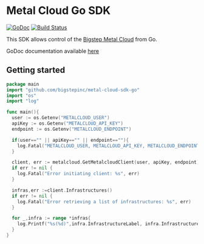 # Metal Cloud Go SDK

[![GoDoc](https://godoc.org/github.com/bigstepinc/metal-cloud-sdk-go?status.svg)](https://godoc.org/github.com/bigstepinc/metal-cloud-sdk-go) 
[![Build Status](https://travis-ci.org/bigstepinc/metal-cloud-sdk-go.svg?branch=master)](https://travis-ci.org/bigstepinc/metal-cloud-sdk-go)

This SDK allows control of the [Bigstep Metal Cloud](https://bigstep.com) from Go.

GoDoc documentation available [here](https://godoc.org/github.com/bigstepinc/metal-cloud-sdk-go)

## Getting started

```go
package main
import "github.com/bigstepinc/metal-cloud-sdk-go"
import "os"
import "log"

func main(){
  user := os.Getenv("METALCLOUD_USER")
  apiKey := os.Getenv("METALCLOUD_API_KEY")
  endpoint := os.Getenv("METALCLOUD_ENDPOINT")

  if(user=="" || apiKey=="" || endpoint==""){
    log.Fatal("METALCLOUD_USER, METALCLOUD_API_KEY, METALCLOUD_ENDPOINT environment variables must be set")
  }

  client, err := metalcloud.GetMetalcloudClient(user, apiKey, endpoint)
  if err != nil {
    log.Fatal("Error initiating client: %s", err)
  }

  infras,err :=client.Infrastructures()
  if err != nil {
    log.Fatal("Error retrieving a list of infrastructures: %s", err)
  }

  for _,infra := range *infras{
    log.Printf("%s(%d)",infra.InfrastructureLabel, infra.InfrastructureID)
  }
}
```